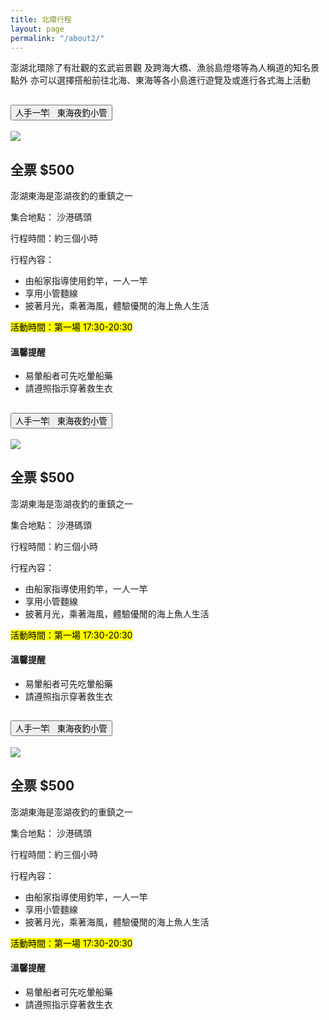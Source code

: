 ```yaml
---
title: 北環行程
layout: page
permalink: "/about2/"
---
```


澎湖北環除了有壯觀的玄武岩景觀
及跨海大橋、漁翁島燈塔等為人稱道的知名景點外
亦可以選擇搭船前往北海、東海等各小島進行遊覽及或進行各式海上活動

<div class="accordion" id="accordionExample">
  <div class="accordion-item mb-3">
    <h2 class="accordion-header" id="headingOne">
      <button class="accordion-button " type="button" data-bs-toggle="collapse" data-bs-target="#collapseOne"
        aria-expanded="true" aria-controls="collapseOne">
        人手一竿︳東海夜釣小管
      </button>
    </h2>
    <div id="collapseOne" class="accordion-collapse collapse show" aria-labelledby="headingOne"
      data-bs-parent="#accordionExample">
      <div class="row">
        <div class="col-sm-6 "><img src="/ph/assets/image/1.webp"></div>
        <div class="col-sm-6 ">
          <h2>全票 $500</h2>
          <p>澎湖東海是澎湖夜釣的重鎮之一</p>
          <p>集合地點：
            沙港碼頭</p>
          <p>行程時間：
            ​約三個小時</p>
          <p>行程內容：</p>
          <ul>
            <li>由船家指導使用釣竿，一人一竿</li>
            <li>享用小管麵線</li>
            <li>披著月光，乘著海風，體驗優閒的海上魚人生活</li>
          </ul>
          <p><mark>活動時間：第一場 17:30-20:30</mark></p>
          <p>
          <h4 class="text-danger">溫馨提醒</h4>
          <ul>
            <li>易暈船者可先吃暈船藥</li>
            <li>請遵照指示穿著救生衣</li>
          </ul>
          </p>
        </div>
      </div>
    </div>
  </div>

  <div class="accordion-item mb-3 border-top">
    <h2 class="accordion-header" id="headingTwo">
      <button class="accordion-button collapsed " type="button" data-bs-toggle="collapse" data-bs-target="#collapseTwo"
        aria-expanded="false" aria-controls="collapseTwo">
        人手一竿︳東海夜釣小管
      </button>
    </h2>
    <div id="collapseTwo" class="accordion-collapse collapse" aria-labelledby="headingTwo"
      data-bs-parent="#accordionExample">
      <div class="row">
        <div class="col-sm-6 "><img src="/ph/assets/image/1.webp"></div>
        <div class="col-sm-6 ">
          <h2>全票 $500</h2>
          <p>澎湖東海是澎湖夜釣的重鎮之一</p>
          <p>集合地點：
            沙港碼頭</p>
          <p>行程時間：
            ​約三個小時</p>
          <p>行程內容：</p>
          <ul>
            <li>由船家指導使用釣竿，一人一竿</li>
            <li>享用小管麵線</li>
            <li>披著月光，乘著海風，體驗優閒的海上魚人生活</li>
          </ul>
          <p><mark>活動時間：第一場 17:30-20:30</mark></p>
          <p>
          <h4 class="text-danger">溫馨提醒</h4>
          <ul>
            <li>易暈船者可先吃暈船藥</li>
            <li>請遵照指示穿著救生衣</li>
          </ul>
          </p>
        </div>
      </div>
    </div>
  </div>



  <div class="accordion-item mb-3 border-top">
    <h2 class="accordion-header" id="heading1">
      <button class="accordion-button collapsed" type="button" data-bs-toggle="collapse" data-bs-target="#collapse1"
        aria-expanded="false" aria-controls="collapse1">
        人手一竿︳東海夜釣小管
      </button>
    </h2>
    <div id="collapse1" class="accordion-collapse collapse" aria-labelledby="heading1"
      data-bs-parent="#accordionExample">
      <div class="row">
        <div class="col-sm-6 "><img src="/ph/assets/image/1.webp"></div>
        <div class="col-sm-6 ">
          <h2>全票 $500</h2>
          <p>澎湖東海是澎湖夜釣的重鎮之一</p>
          <p>集合地點：
            沙港碼頭</p>
          <p>行程時間：
            ​約三個小時</p>
          <p>行程內容：</p>
          <ul>
            <li>由船家指導使用釣竿，一人一竿</li>
            <li>享用小管麵線</li>
            <li>披著月光，乘著海風，體驗優閒的海上魚人生活</li>
          </ul>
          <p><mark>活動時間：第一場 17:30-20:30</mark></p>
          <p>
          <h4 class="text-danger">溫馨提醒</h4>
          <ul>
            <li>易暈船者可先吃暈船藥</li>
            <li>請遵照指示穿著救生衣</li>
          </ul>
          </p>
        </div>
      </div>
    </div>
  </div>










</div>